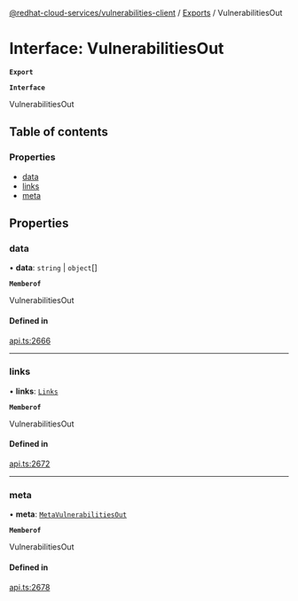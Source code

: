 [@redhat-cloud-services/vulnerabilities-client](../README.md) / [Exports](../modules.md) / VulnerabilitiesOut

# Interface: VulnerabilitiesOut

**`Export`**

**`Interface`**

VulnerabilitiesOut

## Table of contents

### Properties

- [data](VulnerabilitiesOut.md#data)
- [links](VulnerabilitiesOut.md#links)
- [meta](VulnerabilitiesOut.md#meta)

## Properties

### data

• **data**: `string` \| `object`[]

**`Memberof`**

VulnerabilitiesOut

#### Defined in

[api.ts:2666](https://github.com/mkholjuraev/javascript-clients/blob/master/packages/vulnerabilities/git-api/api.ts#L2666)

___

### links

• **links**: [`Links`](Links.md)

**`Memberof`**

VulnerabilitiesOut

#### Defined in

[api.ts:2672](https://github.com/mkholjuraev/javascript-clients/blob/master/packages/vulnerabilities/git-api/api.ts#L2672)

___

### meta

• **meta**: [`MetaVulnerabilitiesOut`](MetaVulnerabilitiesOut.md)

**`Memberof`**

VulnerabilitiesOut

#### Defined in

[api.ts:2678](https://github.com/mkholjuraev/javascript-clients/blob/master/packages/vulnerabilities/git-api/api.ts#L2678)
